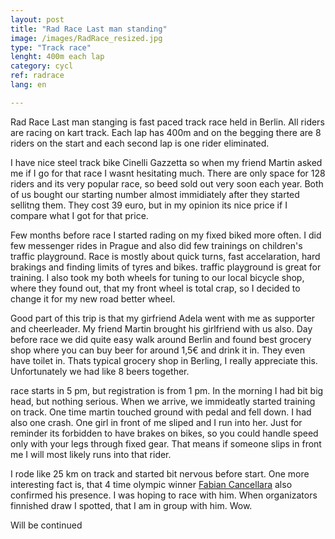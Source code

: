 ```yaml
---
layout: post
title: "Rad Race Last man standing"
image: /images/RadRace_resized.jpg
type: "Track race"
lenght: 400m each lap
category: cycl
ref: radrace
lang: en

---
```


Rad Race Last man stanging is fast paced track race held in Berlin. All riders are racing on kart track. Each lap has 400m and on the begging there are 8 riders on the start and each second lap is one rider eliminated. 

I have nice steel track bike Cinelli Gazzetta so when my friend Martin asked me if I go for that race I wasnt hesitating much. There are only space for 128 riders and its very popular race, so beed sold out very soon each year. Both of us bought our starting number almost immidiately after they started sellitng them. They cost 39 euro, but in my opinion its nice price if I compare what I got for that price. 

Few months before race I started rading on my fixed biked more often. I did few messenger rides in Prague and also did few trainings on children's traffic playground. Race is mostly about quick turns, fast accelaration, hard brakings and finding limits of tyres and bikes. traffic playground is great for training. I also took my both wheels for tuning to our local bicycle shop, where they found out, that my front wheel is total crap, so I decided to change it for my new road better wheel.

Good part of this trip is that my girfriend Adela went with me as supporter and cheerleader. My friend Martin brought his girlfriend with us also. Day before race we did quite easy walk around Berlin and found best grocery shop where you can buy beer for around 1,5€ and drink it in. They even have toilet in. Thats typical grocery shop in Berling, I really appreciate this. Unfortunately we had like 8 beers together. 

race starts in 5 pm, but registration is from 1 pm. In the morning I had bit big head, but nothing serious. When we arrive, we immideatly started training on track. One time martin touched ground with pedal and fell down. I had also one crash. One girl in front of me sliped and I run into her. Just for reminder its forbidden to have brakes on bikes, so you could handle speed only with your legs through fixed gear. That means if someone slips in front me I will most likely runs into that rider. 

I rode like 25 km on track and started bit nervous before start. One more interesting fact is, that 4 time olympic winner [Fabian Cancellara](https://en.wikipedia.org/wiki/Fabian_Cancellara) also confirmed his presence. I was hoping to race with him. When organizators finnished draw I spotted, that I am in group with him. Wow. 

Will be continued